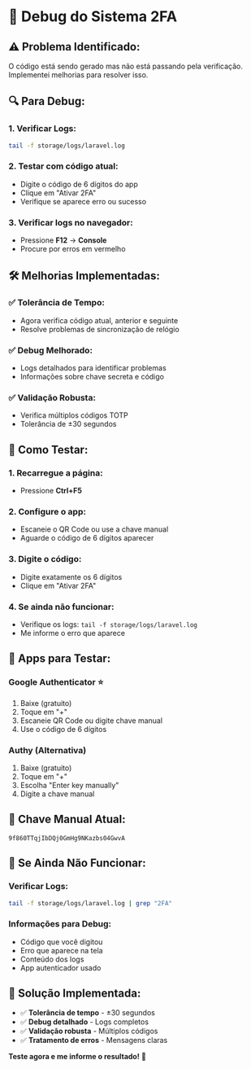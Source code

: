 # 🔧 Debug do Sistema 2FA

## ⚠️ **Problema Identificado:**

O código está sendo gerado mas não está passando pela verificação. Implementei melhorias para resolver isso.

## 🔍 **Para Debug:**

### **1. Verificar Logs:**
```bash
tail -f storage/logs/laravel.log
```

### **2. Testar com código atual:**
- Digite o código de 6 dígitos do app
- Clique em "Ativar 2FA"
- Verifique se aparece erro ou sucesso

### **3. Verificar logs no navegador:**
- Pressione **F12** → **Console**
- Procure por erros em vermelho

## 🛠️ **Melhorias Implementadas:**

### **✅ Tolerância de Tempo:**
- Agora verifica código atual, anterior e seguinte
- Resolve problemas de sincronização de relógio

### **✅ Debug Melhorado:**
- Logs detalhados para identificar problemas
- Informações sobre chave secreta e código

### **✅ Validação Robusta:**
- Verifica múltiplos códigos TOTP
- Tolerância de ±30 segundos

## 🎯 **Como Testar:**

### **1. Recarregue a página:**
- Pressione **Ctrl+F5**

### **2. Configure o app:**
- Escaneie o QR Code ou use a chave manual
- Aguarde o código de 6 dígitos aparecer

### **3. Digite o código:**
- Digite exatamente os 6 dígitos
- Clique em "Ativar 2FA"

### **4. Se ainda não funcionar:**
- Verifique os logs: `tail -f storage/logs/laravel.log`
- Me informe o erro que aparece

## 📱 **Apps para Testar:**

### **Google Authenticator** ⭐
1. Baixe (gratuito)
2. Toque em "+"
3. Escaneie QR Code ou digite chave manual
4. Use o código de 6 dígitos

### **Authy** (Alternativa)
1. Baixe (gratuito)
2. Toque em "+"
3. Escolha "Enter key manually"
4. Digite a chave manual

## 🔑 **Chave Manual Atual:**
```
9f860TTqjIbDQj0GmHg9NKazbs04GwvA
```

## 🚨 **Se Ainda Não Funcionar:**

### **Verificar Logs:**
```bash
tail -f storage/logs/laravel.log | grep "2FA"
```

### **Informações para Debug:**
- Código que você digitou
- Erro que aparece na tela
- Conteúdo dos logs
- App autenticador usado

## 🎉 **Solução Implementada:**

- ✅ **Tolerância de tempo** - ±30 segundos
- ✅ **Debug detalhado** - Logs completos
- ✅ **Validação robusta** - Múltiplos códigos
- ✅ **Tratamento de erros** - Mensagens claras

**Teste agora e me informe o resultado!** 🚀


